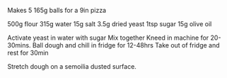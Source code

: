 Makes 5 165g balls for a 9in pizza

500g flour
315g water
15g salt
3.5g dried yeast
1tsp sugar
15g olive oil 

Activate yeast in water with sugar
Mix together
Kneed in machine for 20-30mins. 
Ball dough and chill in fridge for 12-48hrs 
Take out of fridge and rest for 30min 

Stretch dough on a semoilia dusted surface.